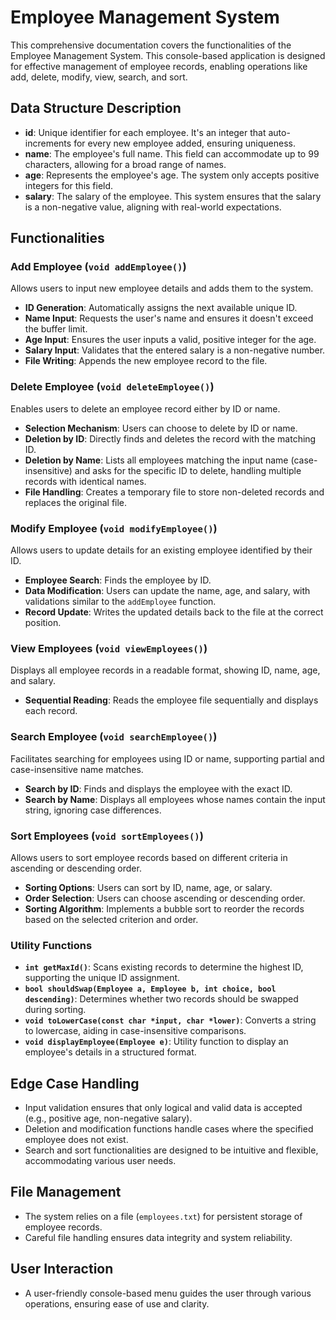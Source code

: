 # Employee Management System

This comprehensive documentation covers the functionalities of the Employee Management System. This console-based application is designed for effective management of employee records, enabling operations like add, delete, modify, view, search, and sort.

## Data Structure Description

- **id**: Unique identifier for each employee. It's an integer that auto-increments for every new employee added, ensuring uniqueness.
- **name**: The employee's full name. This field can accommodate up to 99 characters, allowing for a broad range of names.
- **age**: Represents the employee's age. The system only accepts positive integers for this field.
- **salary**: The salary of the employee. This system ensures that the salary is a non-negative value, aligning with real-world expectations.

## Functionalities

### Add Employee (`void addEmployee()`)

Allows users to input new employee details and adds them to the system.

- **ID Generation**: Automatically assigns the next available unique ID.
- **Name Input**: Requests the user's name and ensures it doesn't exceed the buffer limit.
- **Age Input**: Ensures the user inputs a valid, positive integer for the age.
- **Salary Input**: Validates that the entered salary is a non-negative number.
- **File Writing**: Appends the new employee record to the file.

### Delete Employee (`void deleteEmployee()`)

Enables users to delete an employee record either by ID or name.

- **Selection Mechanism**: Users can choose to delete by ID or name.
- **Deletion by ID**: Directly finds and deletes the record with the matching ID.
- **Deletion by Name**: Lists all employees matching the input name (case-insensitive) and asks for the specific ID to delete, handling multiple records with identical names.
- **File Handling**: Creates a temporary file to store non-deleted records and replaces the original file.

### Modify Employee (`void modifyEmployee()`)

Allows users to update details for an existing employee identified by their ID.

- **Employee Search**: Finds the employee by ID.
- **Data Modification**: Users can update the name, age, and salary, with validations similar to the `addEmployee` function.
- **Record Update**: Writes the updated details back to the file at the correct position.

### View Employees (`void viewEmployees()`)

Displays all employee records in a readable format, showing ID, name, age, and salary.

- **Sequential Reading**: Reads the employee file sequentially and displays each record.

### Search Employee (`void searchEmployee()`)

Facilitates searching for employees using ID or name, supporting partial and case-insensitive name matches.

- **Search by ID**: Finds and displays the employee with the exact ID.
- **Search by Name**: Displays all employees whose names contain the input string, ignoring case differences.

### Sort Employees (`void sortEmployees()`)

Allows users to sort employee records based on different criteria in ascending or descending order.

- **Sorting Options**: Users can sort by ID, name, age, or salary.
- **Order Selection**: Users can choose ascending or descending order.
- **Sorting Algorithm**: Implements a bubble sort to reorder the records based on the selected criterion and order.

### Utility Functions

- **`int getMaxId()`**: Scans existing records to determine the highest ID, supporting the unique ID assignment.
- **`bool shouldSwap(Employee a, Employee b, int choice, bool descending)`**: Determines whether two records should be swapped during sorting.
- **`void toLowerCase(const char *input, char *lower)`**: Converts a string to lowercase, aiding in case-insensitive comparisons.
- **`void displayEmployee(Employee e)`**: Utility function to display an employee's details in a structured format.

## Edge Case Handling

- Input validation ensures that only logical and valid data is accepted (e.g., positive age, non-negative salary).
- Deletion and modification functions handle cases where the specified employee does not exist.
- Search and sort functionalities are designed to be intuitive and flexible, accommodating various user needs.

## File Management

- The system relies on a file (`employees.txt`) for persistent storage of employee records.
- Careful file handling ensures data integrity and system reliability.

## User Interaction

- A user-friendly console-based menu guides the user through various operations, ensuring ease of use and clarity.
